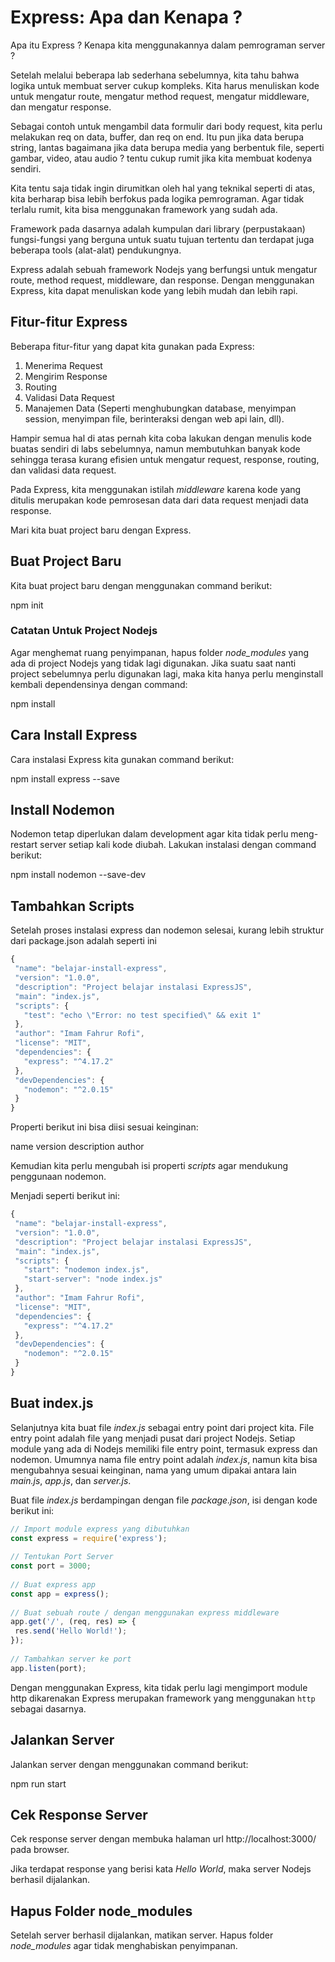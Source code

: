 # Express: Apa dan Kenapa ?
 
Apa itu Express ? Kenapa kita menggunakannya dalam pemrograman server ?
 
Setelah melalui beberapa lab sederhana sebelumnya, kita tahu bahwa logika untuk membuat server cukup kompleks. Kita harus menuliskan kode untuk mengatur route, mengatur method request, mengatur middleware, dan mengatur response.
 
Sebagai contoh untuk mengambil data formulir dari body request, kita perlu melakukan req on data, buffer, dan req on end. Itu pun jika data berupa string, lantas bagaimana jika data berupa media yang berbentuk file, seperti gambar, video, atau audio ? tentu cukup rumit jika kita membuat kodenya sendiri.
 
Kita tentu saja tidak ingin dirumitkan oleh hal yang teknikal seperti di atas, kita berharap bisa lebih berfokus pada logika pemrograman. Agar tidak terlalu rumit, kita bisa menggunakan framework yang sudah ada.

Framework pada dasarnya adalah kumpulan dari library (perpustakaan) fungsi-fungsi yang berguna untuk suatu tujuan tertentu dan terdapat juga beberapa tools (alat-alat) pendukungnya.
 
Express adalah sebuah framework Nodejs yang berfungsi untuk mengatur route, method request, middleware, dan response. Dengan menggunakan Express, kita dapat menuliskan kode yang lebih mudah dan lebih rapi.
 
## Fitur-fitur Express
 
Beberapa fitur-fitur yang dapat kita gunakan pada Express:
 
1.  Menerima Request
2.  Mengirim Response
3.  Routing
4.  Validasi Data Request
5.  Manajemen Data (Seperti menghubungkan database, menyimpan session, menyimpan file, berinteraksi dengan web api lain, dll).
 
Hampir semua hal di atas pernah kita coba lakukan dengan menulis kode buatas sendiri di labs sebelumnya, namun membutuhkan banyak kode sehingga terasa kurang efisien untuk mengatur request, response, routing, dan validasi data request.
 
Pada Express, kita menggunakan istilah _middleware_ karena kode yang ditulis merupakan kode pemrosesan data dari data request menjadi data response.
 
Mari kita buat project baru dengan Express.
## Buat Project Baru
 
Kita buat project baru dengan menggunakan command berikut:
 
   npm init
 
### Catatan Untuk Project Nodejs
 
Agar menghemat ruang penyimpanan, hapus folder _node_modules_ yang ada di project Nodejs yang tidak lagi digunakan. Jika suatu saat nanti project sebelumnya perlu digunakan lagi, maka kita hanya perlu menginstall kembali dependensinya dengan command:
 
   npm install
## Cara Install Express
 
Cara instalasi Express kita gunakan command berikut:
 
   npm install express --save
 
## Install Nodemon
 
Nodemon tetap diperlukan dalam development agar kita tidak perlu meng-restart server setiap kali kode diubah. Lakukan instalasi dengan command berikut:
 
   npm install nodemon --save-dev
 
## Tambahkan Scripts
 
Setelah proses instalasi express dan nodemon selesai, kurang lebih struktur dari package.json adalah seperti ini
 
```javascript
{
 "name": "belajar-install-express",
 "version": "1.0.0",
 "description": "Project belajar instalasi ExpressJS",
 "main": "index.js",
 "scripts": {
   "test": "echo \"Error: no test specified\" && exit 1"
 },
 "author": "Imam Fahrur Rofi",
 "license": "MIT",
 "dependencies": {
   "express": "^4.17.2"
 },
 "devDependencies": {
   "nodemon": "^2.0.15"
 }
}
```
 
Properti berikut ini bisa diisi sesuai keinginan:
 
   name
   version
   description
   author
  
Kemudian kita perlu mengubah isi properti _scripts_ agar mendukung penggunaan nodemon.
 
Menjadi seperti berikut ini:
 
```javascript
{
 "name": "belajar-install-express",
 "version": "1.0.0",
 "description": "Project belajar instalasi ExpressJS",
 "main": "index.js",
 "scripts": {
   "start": "nodemon index.js",
   "start-server": "node index.js"
 },
 "author": "Imam Fahrur Rofi",
 "license": "MIT",
 "dependencies": {
   "express": "^4.17.2"
 },
 "devDependencies": {
   "nodemon": "^2.0.15"
 }
}
```
 
## Buat index.js
 
Selanjutnya kita buat file _index.js_ sebagai entry point dari project kita. File entry point adalah file yang menjadi pusat dari project Nodejs. Setiap module yang ada di Nodejs memiliki file entry point, termasuk express dan nodemon. Umumnya nama file entry point adalah _index.js_, namun kita bisa mengubahnya sesuai keinginan, nama yang umum dipakai antara lain _main.js_, _app.js_, dan _server.js_.
 
Buat file _index.js_ berdampingan dengan file _package.json_, isi dengan kode berikut ini:
 
```javascript
// Import module express yang dibutuhkan
const express = require('express');
 
// Tentukan Port Server
const port = 3000;
 
// Buat express app
const app = express();
 
// Buat sebuah route / dengan menggunakan express middleware
app.get('/', (req, res) => {
 res.send('Hello World!');
});
 
// Tambahkan server ke port
app.listen(port);
```
 
Dengan menggunakan Express, kita tidak perlu lagi mengimport module http dikarenakan Express merupakan framework yang menggunakan `http` sebagai dasarnya.
 
## Jalankan Server
 
Jalankan server dengan menggunakan command berikut:
 
   npm run start
 
## Cek Response Server
 
Cek response server dengan membuka halaman url http://localhost:3000/ pada browser.
 
Jika terdapat response yang berisi kata _Hello World_, maka server Nodejs berhasil dijalankan.
 
## Hapus Folder node_modules
 
Setelah server berhasil dijalankan, matikan server. Hapus folder _node_modules_ agar tidak menghabiskan penyimpanan.

